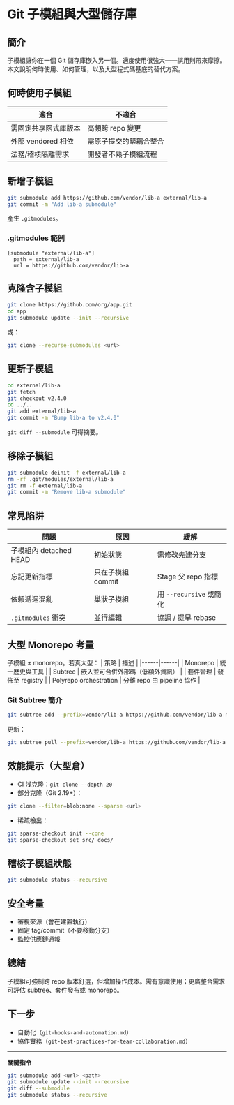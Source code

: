 # Git 子模組與大型儲存庫

## 簡介
子模組讓你在一個 Git 儲存庫嵌入另一個。適度使用很強大——誤用則帶來摩擦。本文說明何時使用、如何管理，以及大型程式碼基底的替代方案。

## 何時使用子模組
| 適合 | 不適合 |
|------|--------|
| 需固定共享函式庫版本 | 高頻跨 repo 變更 |
| 外部 vendored 相依 | 需原子提交的緊耦合整合 |
| 法務/稽核隔離需求 | 開發者不熟子模組流程 |

## 新增子模組
```bash
git submodule add https://github.com/vendor/lib-a external/lib-a
git commit -m "Add lib-a submodule"
```
產生 `.gitmodules`。

### .gitmodules 範例
```
[submodule "external/lib-a"]
  path = external/lib-a
  url = https://github.com/vendor/lib-a
```

## 克隆含子模組
```bash
git clone https://github.com/org/app.git
cd app
git submodule update --init --recursive
```
或：
```bash
git clone --recurse-submodules <url>
```

## 更新子模組
```bash
cd external/lib-a
git fetch
git checkout v2.4.0
cd ../..
git add external/lib-a
git commit -m "Bump lib-a to v2.4.0"
```
`git diff --submodule` 可得摘要。

## 移除子模組
```bash
git submodule deinit -f external/lib-a
rm -rf .git/modules/external/lib-a
git rm -f external/lib-a
git commit -m "Remove lib-a submodule"
```

## 常見陷阱
| 問題 | 原因 | 緩解 |
|------|------|------|
| 子模組內 detached HEAD | 初始狀態 | 需修改先建分支 |
| 忘記更新指標 | 只在子模組 commit | Stage 父 repo 指標 |
| 依賴遞迴混亂 | 巢狀子模組 | 用 `--recursive` 或簡化 |
| `.gitmodules` 衝突 | 並行編輯 | 協調 / 提早 rebase |

## 大型 Monorepo 考量
子模組 ≠ monorepo。若真大型：
| 策略 | 描述 |
|------|------|
| Monorepo | 統一歷史與工具 |
| Subtree | 嵌入並可合併外部碼（低額外資訊） |
| 套件管理 | 發佈至 registry |
| Polyrepo orchestration | 分離 repo 由 pipeline 協作 |

### Git Subtree 簡介
```bash
git subtree add --prefix=vendor/lib-a https://github.com/vendor/lib-a main --squash
```
更新：
```bash
git subtree pull --prefix=vendor/lib-a https://github.com/vendor/lib-a main --squash
```

## 效能提示（大型倉）
- CI 浅克隆：`git clone --depth 20`
- 部分克隆（Git 2.19+）：
```bash
git clone --filter=blob:none --sparse <url>
```
- 稀疏檢出：
```bash
git sparse-checkout init --cone
git sparse-checkout set src/ docs/
```

## 稽核子模組狀態
```bash
git submodule status --recursive
```

## 安全考量
- 審視來源（會在建置執行）
- 固定 tag/commit（不要移動分支）
- 監控供應鏈通報

## 總結
子模組可強制跨 repo 版本釘選，但增加操作成本。需有意識使用；更廣整合需求可評估 subtree、套件發布或 monorepo。

## 下一步
- 自動化（`git-hooks-and-automation.md`）
- 協作實務（`git-best-practices-for-team-collaboration.md`）

---
**關鍵指令**
```bash
git submodule add <url> <path>
git submodule update --init --recursive
git diff --submodule
git submodule status --recursive
```
